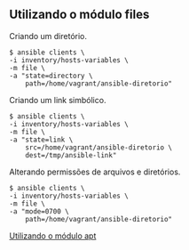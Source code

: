 ## Utilizando o módulo files

Criando um diretório.

```shell
$ ansible clients \
-i inventory/hosts-variables \
-m file \
-a "state=directory \
    path=/home/vagrant/ansible-diretorio"
```

Criando um link simbólico.

```shell
$ ansible clients \
-i inventory/hosts-variables \
-m file \
-a "state=link \
    src=/home/vagrant/ansible-diretorio \
    dest=/tmp/ansible-link"
```

Alterando permissões de arquivos e diretórios.

```shell
$ ansible clients \
-i inventory/hosts-variables \
-m file \
-a "mode=0700 \
    path=/home/vagrant/ansible-diretorio"
```

[Utilizando o módulo apt](apt.md)